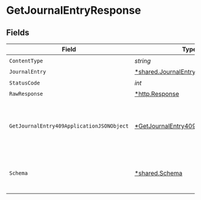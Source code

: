 # GetJournalEntryResponse


## Fields

| Field                                                                                              | Type                                                                                               | Required                                                                                           | Description                                                                                        |
| -------------------------------------------------------------------------------------------------- | -------------------------------------------------------------------------------------------------- | -------------------------------------------------------------------------------------------------- | -------------------------------------------------------------------------------------------------- |
| `ContentType`                                                                                      | *string*                                                                                           | :heavy_check_mark:                                                                                 | N/A                                                                                                |
| `JournalEntry`                                                                                     | [*shared.JournalEntry](../../models/shared/journalentry.md)                                        | :heavy_minus_sign:                                                                                 | Success                                                                                            |
| `StatusCode`                                                                                       | *int*                                                                                              | :heavy_check_mark:                                                                                 | N/A                                                                                                |
| `RawResponse`                                                                                      | [*http.Response](https://pkg.go.dev/net/http#Response)                                             | :heavy_minus_sign:                                                                                 | N/A                                                                                                |
| `GetJournalEntry409ApplicationJSONObject`                                                          | [*GetJournalEntry409ApplicationJSON](../../models/operations/getjournalentry409applicationjson.md) | :heavy_minus_sign:                                                                                 | The data type's dataset has not been requested or is still syncing.                                |
| `Schema`                                                                                           | [*shared.Schema](../../models/shared/schema.md)                                                    | :heavy_minus_sign:                                                                                 | Your API request was not properly authorized.                                                      |